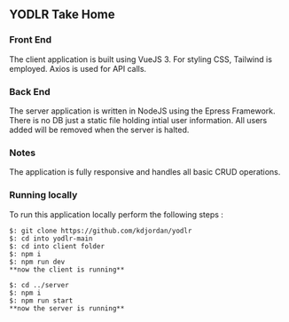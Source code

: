## YODLR Take Home

### Front End
The client application is built using VueJS 3. For styling CSS, Tailwind is employed. Axios is used for API calls.  

### Back End
The server application is written in NodeJS using the Epress Framework. There is no DB just a static file holding intial user information. All users added will be removed when the server is halted.

### Notes
The application is fully responsive and handles all basic CRUD operations.

### Running locally
To run this application locally perform the following steps :
```
$: git clone https://github.com/kdjordan/yodlr
$: cd into yodlr-main
$: cd into client folder
$: npm i
$: npm run dev
**now the client is running**

$: cd ../server
$: npm i 
$: npm run start
**now the server is running**
```